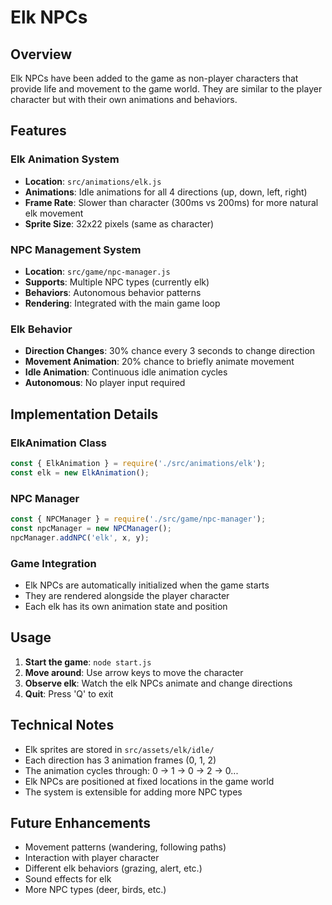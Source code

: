 # Elk NPCs

## Overview

Elk NPCs have been added to the game as non-player characters that provide life and movement to the game world. They are similar to the player character but with their own animations and behaviors.

## Features

### Elk Animation System
- **Location**: `src/animations/elk.js`
- **Animations**: Idle animations for all 4 directions (up, down, left, right)
- **Frame Rate**: Slower than character (300ms vs 200ms) for more natural elk movement
- **Sprite Size**: 32x22 pixels (same as character)

### NPC Management System
- **Location**: `src/game/npc-manager.js`
- **Supports**: Multiple NPC types (currently elk)
- **Behaviors**: Autonomous behavior patterns
- **Rendering**: Integrated with the main game loop

### Elk Behavior
- **Direction Changes**: 30% chance every 3 seconds to change direction
- **Movement Animation**: 20% chance to briefly animate movement
- **Idle Animation**: Continuous idle animation cycles
- **Autonomous**: No player input required

## Implementation Details

### ElkAnimation Class
```javascript
const { ElkAnimation } = require('./src/animations/elk');
const elk = new ElkAnimation();
```

### NPC Manager
```javascript
const { NPCManager } = require('./src/game/npc-manager');
const npcManager = new NPCManager();
npcManager.addNPC('elk', x, y);
```

### Game Integration
- Elk NPCs are automatically initialized when the game starts
- They are rendered alongside the player character
- Each elk has its own animation state and position

## Usage

1. **Start the game**: `node start.js`
2. **Move around**: Use arrow keys to move the character
3. **Observe elk**: Watch the elk NPCs animate and change directions
4. **Quit**: Press 'Q' to exit

## Technical Notes

- Elk sprites are stored in `src/assets/elk/idle/`
- Each direction has 3 animation frames (0, 1, 2)
- The animation cycles through: 0 → 1 → 0 → 2 → 0...
- Elk NPCs are positioned at fixed locations in the game world
- The system is extensible for adding more NPC types

## Future Enhancements

- Movement patterns (wandering, following paths)
- Interaction with player character
- Different elk behaviors (grazing, alert, etc.)
- Sound effects for elk
- More NPC types (deer, birds, etc.) 